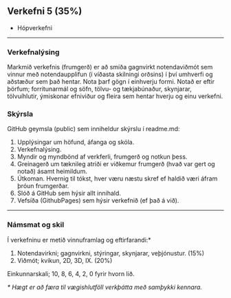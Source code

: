 ## Verkefni 5 (35%)  

* Hópverkefni

---

### Verkefnalýsing
Markmið verkefnis (frumgerð) er að smíða gagnvirkt notendaviðmót sem vinnur með notendaupplifun (í víðasta
skilningi orðsins) í því umhverfi og aðstæður sem það hentar. Nota þarf gögn í einhverju formi.
Notað er eftir þörfum; forritunarmál og söfn, tölvu- og tækjabúnaður, skynjarar, tölvuíhlutir,
ýmiskonar efniviður og fleira sem hentar hverju og einu verkefni.


### Skýrsla
GitHub geymsla (public) sem inniheldur skýrslu í readme.md:

  1. Upplýsingar um höfund, áfanga og skóla.
  1. Verkefnalýsing.
  1. Myndir og myndbönd af verkferli, frumgerð og notkun þess.
  1. Greinagerð um tæknileg atriði er viðkemur frumgerð (hvað var gert og notað) ásamt
  heimildum. 
  1. Útkoman. Hvernig til tókst, hver væru næstu skref ef haldið væri áfram þróun frumgerðar.
  1. Slóð á GitHub sem hýsir allt innihald.
  1. Vefsíða (GithubPages) sem hýsir verkefnið (ef það á við).

---

### Námsmat og skil
Í verkefninu er metið vinnuframlag og eftirfarandi:*

1. Notendavirkni; gagnvirkni, stýringar, skynjarar, veþjónustur. (15%)
1. Viðmót; kvikun, 2D, 3D, IX. (20%)

Einkunnarskali; 10, 8, 6, 4, 2, 0 fyrir hvorn lið. 

_* Hægt er að færa til vægishlutföll verkþátta með samþykki kennara._


